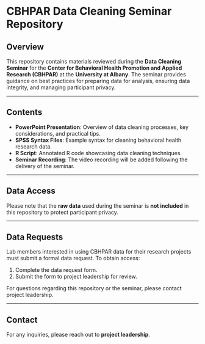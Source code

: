 # CBHPAR Data Cleaning Seminar Repository

## Overview

This repository contains materials reviewed during the **Data Cleaning Seminar** for the **Center for Behavioral Health Promotion and Applied Research (CBHPAR)** at the **University at Albany**. The seminar provides guidance on best practices for preparing data for analysis, ensuring data integrity, and managing participant privacy.

---

## Contents

- **PowerPoint Presentation**: Overview of data cleaning processes, key considerations, and practical tips.
- **SPSS Syntax Files**: Example syntax for cleaning behavioral health research data.
- **R Script**: Annotated R code showcasing data cleaning techniques.
- **Seminar Recording**: The video recording will be added following the delivery of the seminar.

---

## Data Access

Please note that the **raw data** used during the seminar is **not included** in this repository to protect participant privacy.

---

## Data Requests

Lab members interested in using CBHPAR data for their research projects must submit a formal data request. To obtain access:

1. Complete the data request form.
2. Submit the form to project leadership for review.

For questions regarding this repository or the seminar, please contact project leadership.

---

## Contact

For any inquiries, please reach out to **project leadership**.
